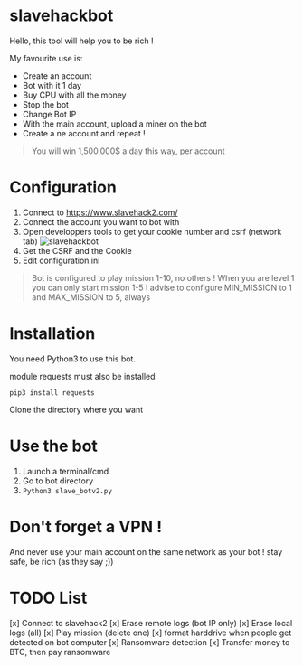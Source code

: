 # slavehackbot
Hello, this tool will help you to be rich !

My favourite use is:
* Create an account
* Bot with it 1 day
* Buy CPU with all the money
* Stop the bot
* Change Bot IP
* With the main account, upload a miner on the bot
* Create a ne account and repeat !

> You will win 1,500,000$ a day this way, per account

# Configuration
1. Connect to https://www.slavehack2.com/
2. Connect the account you want to bot with
3. Open developpers tools to get your cookie number and csrf (network tab)
![slavehackbot](https://preview.ibb.co/hZcb8K/Capture_d_e_cran_2018_08_21_a_20_10_40.png)
4. Get the CSRF and the Cookie
5. Edit configuration.ini

> Bot is configured to play mission 1-10, no others !
> When you are level 1 you can only start mission 1-5
> I advise to configure MIN_MISSION to 1 and MAX_MISSION to 5, always

# Installation
You need Python3 to use this bot.

module requests must also be installed

`pip3 install requests`

Clone the directory where you want


# Use the bot
1. Launch a terminal/cmd
2. Go to bot directory
3. `Python3 slave_botv2.py`

# Don't forget a VPN !
And never use your main account on the same network as your bot ! stay safe, be rich (as they say ;))

# TODO List
[x] Connect to slavehack2
[x] Erase remote logs (bot IP only)
[x] Erase local logs (all)
[x] Play mission (delete one)
[x] format harddrive when people get detected on bot computer
[x] Ransomware detection
[x] Transfer money to BTC, then pay ransomware

